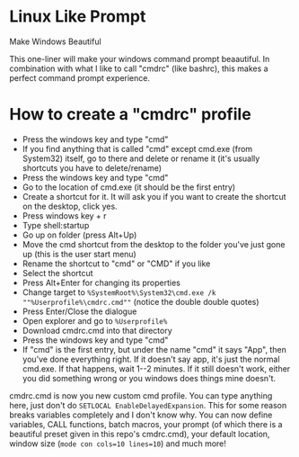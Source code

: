 # Linux Like Prompt
Make Windows Beautiful

This one-liner will make your windows command prompt beaautiful. In combination with what I like to call "cmdrc" (like bashrc), this makes a perfect command prompt experience.

# How to create a "cmdrc" profile
- Press the windows key and type "cmd"
- If you find anything that is called "cmd" except cmd.exe (from System32) itself, go to there and delete or rename it (it's usually shortcuts you have to delete/rename)
- Press the windows key and type "cmd"
- Go to the location of cmd.exe (it should be the first entry)
- Create a shortcut for it. It will ask you if you want to create the shortcut on the desktop, click yes.
- Press windows key + r
- Type shell:startup
- Go up on folder (press Alt+Up)
- Move the cmd shortcut from the desktop to the folder you've just gone up (this is the user start menu)
- Rename the shortcut to "cmd" or "CMD" if you like
- Select the shortcut
- Press Alt+Enter for changing its properties
- Change target to `%SystemRoot%\System32\cmd.exe /k ""%Userprofile%\cmdrc.cmd""` (notice the double double quotes)
- Press Enter/Close the dialogue
- Open explorer and go to `%Userprofile%`
- Download cmdrc.cmd into that directory
- Press the windows key and type "cmd"
- If "cmd" is the first entry, but under the name "cmd" it says "App", then you've done everything right. If it doesn't say app, it's just the normal cmd.exe. If that happens, wait 1--2 minutes. If it still doesn't work, either you did something wrong or you windows does things mine doesn't.

cmdrc.cmd is now you new custom cmd profile. You can type anything here, just don't do `SETLOCAL EnableDelayedExpansion`. This for some reason breaks variables completely and I don't know why.
You can now define variables, CALL functions, batch macros, your prompt (of which there is a beautiful preset given in this repo's cmdrc.cmd), your default location, window size (`mode con cols=10 lines=10`) and much more!
